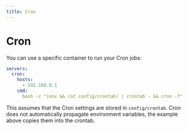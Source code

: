 ```yaml
---
title: Cron
---
```


# Cron

You can use a specific container to run your Cron jobs:

```yaml
servers:
  cron:
    hosts:
      - 192.168.0.1
    cmd:
      bash -c "(env && cat config/crontab) | crontab - && cron -f"
```

This assumes that the Cron settings are stored in `config/crontab`. Cron does not automatically propagate environment variables, the example above copies them into the crontab.
